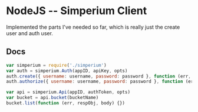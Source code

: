 NodeJS -- Simperium Client
==========================

Implemented the parts I've needed so far, which is really just the create user and auth user.

## Docs

```javascript
var simperium = require('./simperium')
var auth = simperium.Auth(appID, apiKey, opts)
auth.create({ username: username, password: password }, function (err, respObj, body) {})
auth.authorize({ username: username, password: password }, function (err, respObj, body) {})

var api = simperium.Api(appID, authToken, opts)
var bucket = api.bucket(bucketName)
bucket.list(function (err, respObj, body) {})

```

